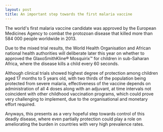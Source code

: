 ```yaml
---
layout: post
title: An important step towards the first malaria vaccine
---
```


The world's first malaria vaccine candidate was approved by the European Medicines Agency to combat the protozoan disease that killed more than 584 000 people worldwide in 2013.

Due to the mixed trial results, the World Health Organisation and African national health authorities will deliberate later this year on whether to approved the GlaxoSmithKline&reg; Mosquirix&trade; for children in sub-Saharan Africa, where the disease kills a child every 60 seconds.

Although clinical trials showed highest degree of protection among children aged 17 months to 5 years old, with two thirds of the population being protected from severe malaria, effectiveness of the vaccine depends on administration of all 4 doses along with an adjuvant, at time intervals not coincident with other childhood vaccination programs, which could prove very challenging to implement, due to the organisational and monetary effort required.

Anyways, this presents as a very hopeful step towards control of this deadly disease, where even partially protection could play a role on ameliorating the burden in countries with very high prevalence rates. 